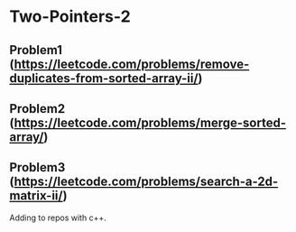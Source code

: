 # Two-Pointers-2

## Problem1 (https://leetcode.com/problems/remove-duplicates-from-sorted-array-ii/)


## Problem2 (https://leetcode.com/problems/merge-sorted-array/)


## Problem3 (https://leetcode.com/problems/search-a-2d-matrix-ii/)

Adding to repos with c++. 